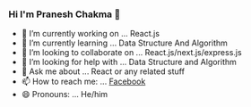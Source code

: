 ### Hi I'm Pranesh Chakma 👋

- 🔭 I’m currently working on ... React.js
- 🌱 I’m currently learning ... Data Structure And Algorithm
- 👯 I’m looking to collaborate on ... React.js/next.js/express.js
- 🤔 I’m looking for help with ... Data Structure and Algorithm
- 💬 Ask me about ... React or any related stuff
- 📫 How to reach me: ... [Facebook](https://www.facebook.com/profile.php?id=100010448315616)
- 😄 Pronouns: ... He/him

